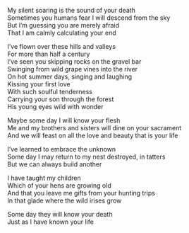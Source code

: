 My silent soaring is the sound of your death  
Sometimes you humans fear I will descend from the sky  
But I’m guessing you are merely afraid  
That I am calmly calculating your end

I’ve flown over these hills and valleys  
For more than half a century  
I’ve seen you skipping rocks on the gravel bar  
Swinging from wild grape vines into the river  
On hot summer days, singing and laughing  
Kissing your first love  
With such soulful tenderness  
Carrying your son through the forest  
His young eyes wild with wonder

Maybe some day I will know your flesh  
Me and my brothers and sisters will dine on your sacrament  
And we will feast on all the love and beauty that is your life

I’ve learned to embrace the unknown  
Some day I may return to my nest destroyed, in tatters  
But we can always build another

I have taught my children  
Which of your hens are growing old  
And that you leave me gifts from your hunting trips  
In that glade where the wild irises grow

Some day they will know your death  
Just as I have known your life

